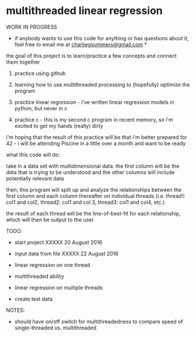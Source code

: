 # multithreaded linear regression


WORK IN PROGRESS


* if anybody wants to use this code for anything or has questions about it, feel free to email me at charliegsummers@gmail.com *


the goal of this project is to learn/practice a few concepts and connect them together

1. practice using github

2. learning how to use multithreaded processing to (hopefully) optimize the program

3. practice linear regression - i've written linear regression models in python, but never in c

4. practice c - this is my second c program in recent memory, so i'm excited to get my hands (really) dirty

i'm hoping that the result of this practice will be that i'm better prepared for 42 - i will be attending Piscine in a little over a month and want to be ready


what this code will do:

take in a data set with multidimensional data. the first column will be the data that is trying to be understood and the other columns will include potentially relevant data

then, this program will split up and analyze the relationships between the first column and each column thereafter on individual threads (i.e. thread1: col1 and col2, thread2: col1 and col 3, thread3: col1 and col4, etc.)

the result of each thread will be the line-of-best-fit for each relationship, which will then be output to the user


TODO:

- start project XXXXX 20 August 2016

- input data from file XXXXX 22 August 2016

- linear regression on one thread

- multithreaded ability

- linear regression on multiple threads

- create test data

NOTES:

- should have on/off switch for multithreadedness to compare speed of single-threaded vs. multithreaded